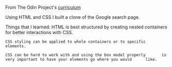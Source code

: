 From The Odin Project's [curriculum](http://www.theodinproject.com/web-development-101/html-css)

Using HTML and CSS I built a clone of the Google search page.

Things that I learned:
	HTML is best structured by creating nested containers for 		better interactions with CSS.
	
	CSS styling can be applied to whole containers or to specific 		elements.

	CSS can be hard to work with and using the box model properly  		is very important to have your elements go where you would 		like.
